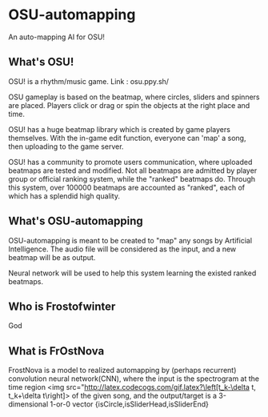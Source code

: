 # OSU-automapping
An auto-mapping AI for OSU!

## What's OSU!

OSU! is a rhythm/music game. Link : osu.ppy.sh/

OSU gameplay is based on the beatmap, where circles, sliders and spinners are placed. Players click or drag or spin the objects at the right place and time.

OSU! has a huge beatmap library which is created by game players themselves. With the in-game edit function, everyone can 'map' a song, then uploading to the game server.

OSU! has a community to promote users communication, where uploaded beatmaps are tested and modified. Not all beatmaps are admitted by player group or official ranking system, while the "ranked" beatmaps do. Through this system, over 100000 beatmaps are accounted as "ranked", each of which has a splendid high quality.

## What's OSU-automapping

OSU-automapping is meant to be created to "map" any songs by Artificial Intelligence. The audio file will be considered as the input, and a new beatmap will be as output.

Neural network will be used to help this system learning the existed ranked beatmaps.

## Who is Frostofwinter

God

## What is FrOstNova

FrostNova is a model to realized automapping by (perhaps recurrent) convolution neural network(CNN), where the input is the spectrogram at the time region <img src="http://latex.codecogs.com/gif.latex?\left[t_k-\delta t, t_k+\delta t\right]> of the given song, and the output/target is a 3-dimensional 1-or-0 vector \{isCircle,isSliderHead,isSliderEnd\}
